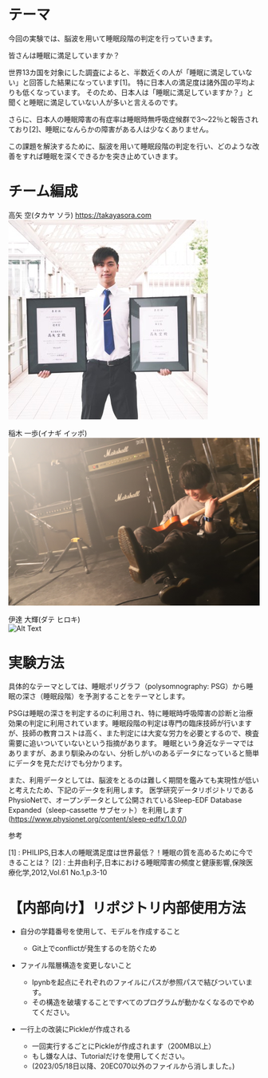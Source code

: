 # テーマ

今回の実験では、脳波を用いて睡眠段階の判定を行っていきます。

皆さんは睡眠に満足していますか？

世界13カ国を対象にした調査によると、半数近くの人が「睡眠に満足していない」と回答した結果になっています[1]。
特に日本人の満足度は諸外国の平均よりも低くなっています。
そのため、日本人は「睡眠に満足していますか？」と聞くと睡眠に満足していない人が多いと言えるのです。

さらに、日本人の睡眠障害の有症率は睡眠時無呼吸症候群で3〜22％と報告されており[2]、睡眠になんらかの障害がある人は少なくありません。

この課題を解決するために、脳波を用いて睡眠段階の判定を行い、どのような改善をすれば睡眠を深くできるかを突き止めていきます。

# チーム編成
高矢 空(タカヤ ソラ)
https://takayasora.com<br>
![Alt text](./image/photo_takaya.png)

稲木 一歩(イナギ イッポ)<br>
![Alt Text](./image/photo_inagi.jpg)

伊達 大輝(ダテ ヒロキ)<br>
![Alt Text](https://contents.oricon.co.jp/photo/img/2000/2318/detail/img660/1498119878266.jpg)

# 実験方法
具体的なテーマとしては、睡眠ポリグラフ（polysomnography: PSG）から睡眠の深さ（睡眠段階）を予測することをテーマとします。

PSGは睡眠の深さを判定するのに利用され、特に睡眠時呼吸障害の診断と治療効果の判定に利用されています。睡眠段階の判定は専門の臨床技師が行いますが、技師の教育コストは高く、また判定には大変な労力を必要とするので、検査需要に追いついていないという指摘があります。
睡眠という身近なテーマではありますが、あまり馴染みのない、分析しがいのあるデータになっていると簡単にデータを見ただけでも分かります。

また、利用データとしては、脳波をとるのは難しく期間を鑑みても実現性が低いと考えたため、下記のデータを利用します。
医学研究データリポジトリであるPhysioNetで、オープンデータとして公開されているSleep-EDF Database Expanded（sleep-cassette サブセット）を利用します
(https://www.physionet.org/content/sleep-edfx/1.0.0/)   

参考

[1] : PHILIPS,日本人の睡眠満足度は世界最低？！睡眠の質を高めるために今できることは？
[2] : 土井由利子,日本における睡眠障害の頻度と健康影響,保険医療化学,2012,Vol.61 No.1,p.3-10

# 【内部向け】リポジトリ内部使用方法

- 自分の学籍番号を使用して、モデルを作成すること
  - Git上でconflictが発生するのを防ぐため

- ファイル階層構造を変更しないこと
  - Ipynbを起点にそれぞれのファイルにパスが参照パスで結びついています。
  - その構造を破壊することですべてのプログラムが動かなくなるのでやめてください。

- 一行上の改装にPickleが作成される
  - 一回実行するごとにPickleが作成されます（200MB以上）
  - もし嫌な人は、Tutorialだけを使用してください。
  - (2023/05/18日以降、20EC070以外のファイルから消しました。)

